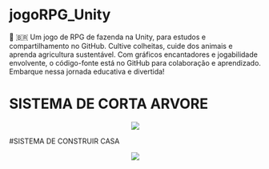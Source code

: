 # jogoRPG_Unity
🧠 🇧🇷  Um jogo de RPG de fazenda na Unity, para estudos e compartilhamento no GitHub. Cultive colheitas, cuide dos animais e aprenda agricultura sustentável. Com gráficos encantadores e jogabilidade envolvente, o código-fonte está no GitHub para colaboração e aprendizado. Embarque nessa jornada educativa e divertida!

# SISTEMA DE CORTA ARVORE

<div align="center">
<img max-width="500" src= "https://user-images.githubusercontent.com/89424721/236951150-012a4925-c770-4b07-b623-897ea35bb048.gif" />
 </div>


#SISTEMA DE CONSTRUIR CASA

<div align="center">
<img max-width="500" src= "https://user-images.githubusercontent.com/89424721/236952177-8b7a338b-5417-4d91-a3c4-e2d89fa34fe9.gif" />
 </div>













